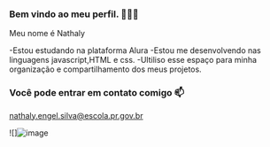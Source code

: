 ### Bem vindo ao meu perfil. 🙋🏽‍♀️

Meu nome é Nathaly

-Estou estudando na plataforma Alura
-Estou me desenvolvendo nas linguagens javascript,HTML e css.
-Ultiliso esse espaço para minha organização e compartilhamento dos meus projetos.

### Você pode entrar em contato comigo 📫
nathaly.engel.silva@escola.pr.gov.br


![]![image](https://github.com/nathyengel/nathyengel/assets/148909321/233230da-b186-460c-87f3-7eb757c0ce0a)

